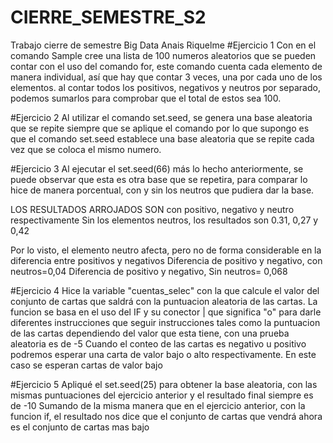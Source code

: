 # CIERRE_SEMESTRE_S2
Trabajo cierre de semestre Big Data
Anais Riquelme
#Ejercicio 1
Con en el comando Sample cree una lista de 100 numeros aleatorios que se pueden contar con el uso del comando for,
este comando cuenta cada elemento de manera individual, así que hay que contar 3 veces, una por cada uno de los elementos.
al contar todos los positivos, negativos y neutros por separado, podemos sumarlos para comprobar que el total de estos sea 100.

#Ejercicio 2
Al utilizar el comando set.seed, se genera una base aleatoria que se repite siempre que se aplique el comando
por lo que supongo es que el comando set.seed establece una base aleatoria que se repite cada vez que se coloca el mismo numero.

#Ejercicio 3
Al ejecutar el set.seed(66) más lo hecho anteriormente, se puede observar que esta es otra base que se repetira,
para comparar lo hice de manera porcentual, con y sin los neutros que pudiera dar la base.

LOS RESULTADOS ARROJADOS SON con positivo, negativo y neutro respectivamente
Sin los elementos neutros, los resultados son 0.31, 0,27 y 0,42

Por lo visto, el elemento neutro afecta, pero no de forma considerable en la diferencia entre positivos y negativos
Diferencia de positivo y negativo, con neutros=0,04
Diferencia de positivo y negativo, Sin neutros= 0,068

#Ejercicio 4
Hice la variable "cuentas_selec" con la que calcule el valor del conjunto de cartas que saldrá con la puntuacion aleatoria de las cartas.
La funcion se basa en el uso del IF y su conector | que significa "o" para darle diferentes instrucciones que seguir
instrucciones tales como la puntuacion de las cartas dependiendo del valor que esta tiene, con una prueba aleatoria es de -5
Cuando el conteo de las cartas es negativo u positivo podremos esperar una carta de valor bajo o alto respectivamente. En este caso se esperan cartas de valor bajo

#Ejercicio 5
Apliqué el set.seed(25) para obtener la base aleatoria, con las mismas puntuaciones del ejercicio anterior y 
el resultado final siempre es de -10
Sumando de la misma manera que en el ejercicio anterior, con la funcion if, el resultado nos dice que el conjunto de
cartas que vendrá ahora es el conjunto de cartas mas bajo

